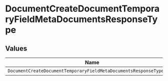 # DocumentCreateDocumentTemporaryFieldMetaDocumentsResponseType


## Values

| Name                                                                 | Value                                                                |
| -------------------------------------------------------------------- | -------------------------------------------------------------------- |
| `DocumentCreateDocumentTemporaryFieldMetaDocumentsResponseTypeEmail` | email                                                                |